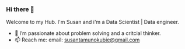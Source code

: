 ### Hi there 👋

Welcome to my Hub. 
I'm Susan and i'm a Data Scientist | Data engineer.
- 🔭 I’m passionate about problem solving and a critcial thinker.
- 📫 Reach me: email: susantamunokubie@gmail.com 

<!--
**tahmee/tahmee** is a ✨ _special_ ✨ repository because its `README.md` (this file) appears on your GitHub profile.

Here are some ideas to get you started:
I'm Susan
i'm a Data Scientist 
- 🔭 I’m currently working on ...
- 🌱 I’m currently learning ...
- 👯 I’m looking to collaborate on ...
- 🤔 I’m looking for help with ...
- 💬 Ask me about ...
- 📫 How to reach me: ...
- 😄 Pronouns: ...
- ⚡ Fun fact: ...
-->
